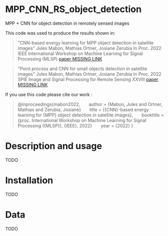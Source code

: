 # MPP_CNN_RS_object_detection
MPP + CNN for object detection in remotely sensed images

This code was used to produce the results shown in:
> "CNN-based energy learning for MPP object detection in satellite images"
Jules Mabon, Mathias Ortner, Josiane Zerubia
In Proc. 2022 IEEE International Workshop on Machine Learning for Signal Processing (MLSP)
[paper MISSING LINK]()

> "Point process and CNN for small objects detection in satellite images"
Jules Mabon, Mathias Ortner, Josiane Zerubia
In Proc. 2022 SPIE Image and Signal Processing for Remote Sensing XXVIII
[paper MISSING LINK]()

If you use this code please cite our work :
> @inproceedings{mabon2022,
&nbsp;&nbsp;&nbsp;&nbsp;&nbsp;&nbsp;author = {Mabon, Jules and Ortner, Mathias and Zerubia, Josiane}
&nbsp;&nbsp;&nbsp;&nbsp;&nbsp;&nbsp;title = {{CNN}-based energy learning for {MPP} object detection in satellite images},
&nbsp;&nbsp;&nbsp;&nbsp;&nbsp;&nbsp;booktitle = {proc. International Workshop on Machine Learning for Signal Processing ({MLSP}), {IEEE}, 2022}
&nbsp;&nbsp;&nbsp;&nbsp;&nbsp;&nbsp;year = {2022}
}

# Description and usage 
TODO

# Installation
TODO

# Data
TODO
